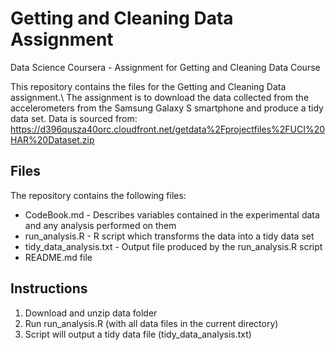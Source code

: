 # Getting and Cleaning Data Assignment
Data Science Coursera - Assignment for Getting and Cleaning Data Course

This repository contains the files for the Getting and Cleaning Data assignment.\ 
The assignment is to download the data collected from the accelerometers from the Samsung Galaxy S smartphone and produce a tidy data set. 
Data is sourced from: https://d396qusza40orc.cloudfront.net/getdata%2Fprojectfiles%2FUCI%20HAR%20Dataset.zip

## Files 

The repository contains the following files:
* CodeBook.md - Describes variables contained in the experimental data and any analysis performed on them
* run_analysis.R - R script which transforms the data into a tidy data set
* tidy_data_analysis.txt - Output file produced by the run_analysis.R script
* README.md file 

## Instructions

1. Download and unzip data folder
2. Run run_analysis.R (with all data files in the current directory)
3. Script will output a tidy data file (tidy_data_analysis.txt)
